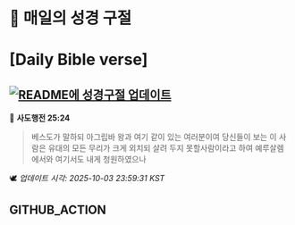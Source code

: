 # 🙏 매일의 성경 구절
# [Daily Bible verse]
## [![README에 성경구절 업데이트](https://github.com/DONGSUKA/first_test/actions/workflows/update-readme-bible.yml/badge.svg)](https://github.com/DONGSUKA/first_test/actions/workflows/update-readme-bible.yml)
<!-- START_BIBLE_VERSE -->
📖 **사도행전 25:24**
> 베스도가 말하되 아그립바 왕과 여기 같이 있는 여러분이여 당신들이 보는 이 사람은 유대의 모든 무리가 크게 외치되 살려 두지 못할사람이라고 하여 예루살렘에서와 여기서도 내게 청원하였으나

🕊️ _업데이트 시각: 2025-10-03 23:59:31 KST_
  <!-- END_BIBLE_VERSE -->
## GITHUB_ACTION
